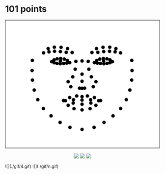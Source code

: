 # 101 points
![alt-text-1](./points/101.png "101 points")
<p align="middle">
  <img src="./gif/1.gif" width="100" />
  <img src="./gif/2.gif" width="100" /> 
  <img src="./gif/b.gif" width="100" />
</p>
![](./gif/4.gif)
![](./gif/n.gif)
